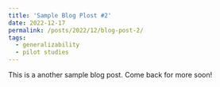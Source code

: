 ```yaml
---
title: 'Sample Blog Plost #2'
date: 2022-12-17
permalink: /posts/2022/12/blog-post-2/
tags:
  - generalizability
  - pilot studies
---
```


This is a another sample blog post. Come back for more soon!